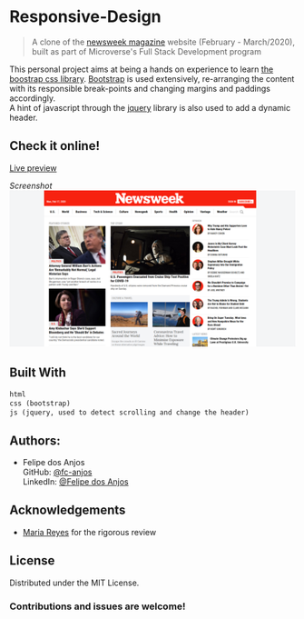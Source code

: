 <!-- TITLE -->
# Responsive-Design
>  A clone of the [newsweek magazine](https://newsweek.com) website (February - March/2020), built as part of Microverse's Full Stack Development program

<!-- DESCRIPTION -->
This personal project aims at being a hands on experience to learn [the boostrap css library](https://getbootstrap.com/).
[Bootstrap](https://getbootstrap.com/) is used extensively, re-arranging the content with its responsible break-points and changing margins and paddings accordingly.   
A hint of javascript through the [jquery](https://jquery.com/) library is also used to add a dynamic header.

<!-- AUTHORS -->
## Check it online!
[Live preview](https://raw.githack.com/fc-anjos/newsweek-clone/section-ordering/index.html)

<!-- SCREENSHOT -->
_Screenshot_
![Screenshot of the project](screenshot.PNG)
## Built With
    html
    css (bootstrap)
    js (jquery, used to detect scrolling and change the header)

<!-- AUTHORS -->
## Authors:
* Felipe dos Anjos  
GitHub: [@fc-anjos](https://github.com/fc-anjos)  
LinkedIn: [@Felipe dos Anjos](https://www.linkedin.com/in/felipe-cavalheiro-dos-anjos-4792a8176/)  



<!-- ACKNOWLEDGEMENTS -->
## Acknowledgements
* [Maria Reyes](https://github.com/majovanilla) for the rigorous review


<!-- LICENSE -->
## License
Distributed under the MIT License. 

### Contributions and issues are welcome!


